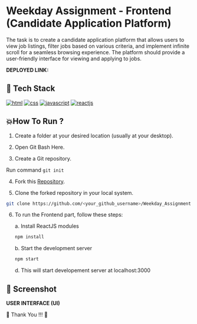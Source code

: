 # Weekday Assignment - Frontend (Candidate Application Platform)



The task is to create a candidate application platform that allows users to view job listings, filter jobs based on various criteria, and implement infinite scroll for a seamless browsing experience. The platform should provide a user-friendly interface for viewing and applying to jobs.



**DEPLOYED LINK:**  


## 📌 Tech Stack


[![html](https://img.shields.io/badge/HTML5-E34F26?style=for-the-badge&logo=html5&logoColor=white)](https://www.linkedin.com/)
[![css](https://img.shields.io/badge/CSS3-1572B6?style=for-the-badge&logo=css3&logoColor=white)](https://katherineoelsner.com/)
[![javascript](https://img.shields.io/badge/JavaScript-323330?style=for-the-badge&logo=javascript&logoColor=F7DF1E)](https://www.w3schools.com/js)
[![reactjs](https://img.shields.io/badge/React-20232A?style=for-the-badge&logo=react&logoColor=61DAFB)](https://www.linkedin.com/)


## 💥How To Run ?

1. Create a folder at your desired location (usually at your desktop).

2. Open Git Bash Here.

3. Create a Git repository.

Run command ```git init```

4. Fork this [Repository](https://github.com/Trisha-tech/Weekday_Assignment.git).

5. Clone the forked repository in your local system.

```bash
git clone https://github.com/<your_github_username>/Weekday_Assignment.git
```

6. To run the Frontend part, follow these steps:
   
   a. Install ReactJS modules
   ```bash
   npm install
   ```
   
   b. Start the development server
    ```bash
   npm start
   ```
   
   d. This will start developement server at localhost:3000





## 📸 Screenshot



**USER INTERFACE (UI)**




💙 Thank You !!! 💙
